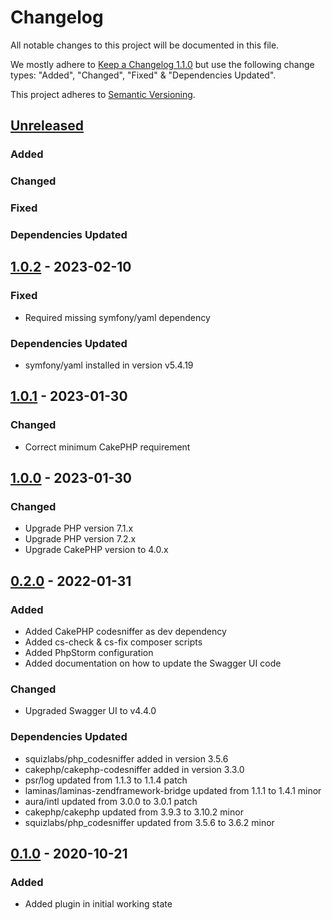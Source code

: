 # Changelog
All notable changes to this project will be documented in this file.

We mostly adhere to [Keep a Changelog 1.1.0](https://keepachangelog.com/en/1.0.0/)
but use the following change types: "Added", "Changed", "Fixed" & "Dependencies Updated".

This project adheres to [Semantic Versioning](https://semver.org/spec/v2.0.0.html).

## [Unreleased](https://github.com/orca-services/cakephp-swagger-ui/commits/main/)
### Added

### Changed

### Fixed

### Dependencies Updated

## [1.0.2](https://github.com/orca-services/cakephp-swagger-ui/releases/tag/1.0.2) - 2023-02-10
### Fixed
- Required missing symfony/yaml dependency

### Dependencies Updated
- symfony/yaml installed in version v5.4.19

## [1.0.1](https://github.com/orca-services/cakephp-swagger-ui/releases/tag/1.0.1) - 2023-01-30
### Changed
- Correct minimum CakePHP requirement

## [1.0.0](https://github.com/orca-services/cakephp-swagger-ui/releases/tag/1.0.0) - 2023-01-30
### Changed
- Upgrade PHP version 7.1.x
- Upgrade PHP version 7.2.x
- Upgrade CakePHP version to 4.0.x

## [0.2.0](https://github.com/orca-services/cakephp-swagger-ui/releases/tag/0.2.0) - 2022-01-31
### Added
- Added CakePHP codesniffer as dev dependency
- Added cs-check & cs-fix composer scripts
- Added PhpStorm configuration
- Added documentation on how to update the Swagger UI code

### Changed
- Upgraded Swagger UI to v4.4.0

### Dependencies Updated
- squizlabs/php_codesniffer added in version 3.5.6
- cakephp/cakephp-codesniffer added in version 3.3.0
- psr/log updated from 1.1.3 to 1.1.4 patch
- laminas/laminas-zendframework-bridge updated from 1.1.1 to 1.4.1 minor
- aura/intl updated from 3.0.0 to 3.0.1 patch
- cakephp/cakephp updated from 3.9.3 to 3.10.2 minor
- squizlabs/php_codesniffer updated from 3.5.6 to 3.6.2 minor

## [0.1.0](https://github.com/orca-services/cakephp-swagger-ui/releases/tag/0.1.0) - 2020-10-21
### Added
- Added plugin in initial working state
